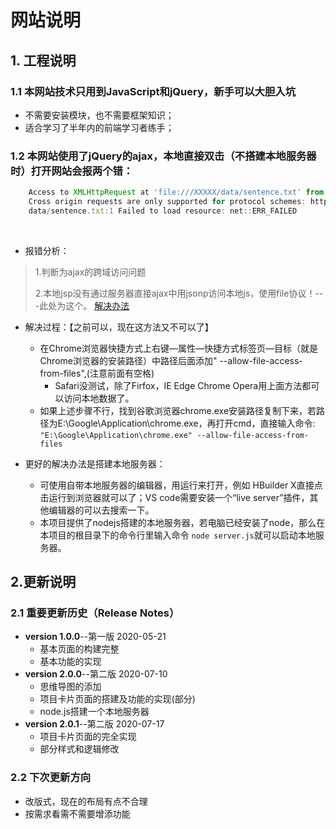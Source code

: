 # 网站说明

## 1. 工程说明

### 1.1 本网站技术只用到JavaScript和jQuery，新手可以大胆入坑

- 不需要安装模块，也不需要框架知识；
- 适合学习了半年内的前端学习者练手；

 

### 1.2 本网站使用了jQuery的ajax，本地直接双击（不搭建本地服务器时）打开网站会报两个错：
```javascript
	Access to XMLHttpRequest at 'file:///XXXXX/data/sentence.txt' from origin 'null' has been blocked by CORS policy: 
	Cross origin requests are only supported for protocol schemes: http, data, chrome-extension, edge, https.（ajax跨域只支持这些协议框架：http,https,data,chrome（Chrome浏览器）,chrome-extension（Chrome扩展插件），chrome-extension-resource（Chrome扩展资源），就是没有file协议!）
	data/sentence.txt:1 Failed to load resource: net::ERR_FAILED
```

​	

- 报错分析：

>1.判断为ajax的跨域访问问题
>
>2.本地jsp没有通过服务器直接ajax中用jsonp访问本地js，使用file协议！---此处为这个。
[解决办法](https://blog.csdn.net/superit401/article/details/72772658)



- 解决过程：【之前可以，现在这方法又不可以了】
	* 在Chrome浏览器快捷方式上右键—属性—快捷方式标签页—目标（就是Chrome浏览器的安装路径）中路径后面添加" --allow-file-access-from-files",(注意前面有空格)
		* Safari没测试，除了Firfox，IE Edge Chrome Opera用上面方法都可以访问本地数据了。
	* 如果上述步骤不行，找到谷歌浏览器chrome.exe安装路径复制下来，若路径为E:\Google\Application\chrome.exe，再打开cmd，直接输入命令: ```"E:\Google\Application\chrome.exe" --allow-file-access-from-files```

- 更好的解决办法是搭建本地服务器：
	* 可使用自带本地服务器的编辑器，用运行来打开，例如 HBuilder X直接点击运行到浏览器就可以了；VS code需要安装一个“live server”插件，其他编辑器的可以去搜索一下。
	* 本项目提供了nodejs搭建的本地服务器，若电脑已经安装了node，那么在本项目的根目录下的命令行里输入命令 `node server.js`就可以启动本地服务器。




## 2.更新说明

### 2.1 重要更新历史（Release Notes）

- **version 1.0.0**--第一版  2020-05-21   
	* 基本页面的构建完整 
	* 基本功能的实现
- **version 2.0.0**--第二版  2020-07-10  
	* 思维导图的添加
	* 项目卡片页面的搭建及功能的实现(部分)
	* node.js搭建一个本地服务器
- **version 2.0.1**--第二版 2020-07-17  
	* 项目卡片页面的完全实现
	* 部分样式和逻辑修改


### 2.2 下次更新方向

- 改版式，现在的布局有点不合理
- 按需求看需不需要增添功能
